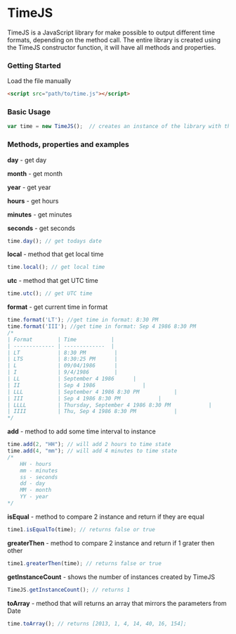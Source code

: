 # TimeJS
TimeJS is a JavaScript library for make possible to output different time formats, depending on the method call. The entire library is created using the TimeJS constructor function, it will have all methods and properties.

### Getting Started
Load the file manually
```html
<script src="path/to/time.js"></script>
```
### Basic Usage
```js
var time = new TimeJS();  // creates an instance of the library with the current date
```
### Methods, properties and examples


**day** - get day

**month** - get month

**year** - get year

**hours** - get hours

**minutes** - get minutes

**seconds** - get seconds
```js
time.day(); // get todays date
```

**local** - method that get local time
```js
time.local(); // get local time
```

**utc** - method that get UTC time
```js
time.utc(); // get UTC time
```

**format** - get current time in format
```js
time.format('LT'); //get time in format: 8:30 PM
time.format('III'); //get time in format: Sep 4 1986 8:30 PM
/*
| Format        | Time			 | 
| ------------- | -------------	 | 
| LT            | 8:30 PM         | 
| LTS           | 8:30:25 PM      | 
| L             | 09/04/1986      | 
| I             | 9/4/1986        | 
| LL            | September 4 1986      | 
| II            | Sep 4 1986               | 
| LLL           | September 4 1986 8:30 PM           | 
| III           | Sep 4 1986 8:30 PM            | 
| LLLL          | Thursday, September 4 1986 8:30 PM            |
| IIII          | Thu, Sep 4 1986 8:30 PM            |
*/
```

**add** - method to add some time interval to instance 
```js
time.add(2, "HH"); // will add 2 hours to time state
time.add(4, "mm"); // will add 4 minutes to time state
/*
    HH - hours
    mm - minutes
    ss - seconds
    dd - day
    MM - month
    YY - year
*/
```

**isEqual** -  method to compare 2 instance and return if they are equal
```js
time1.isEqualTo(time); // returns false or true
```

**greaterThen** -  method to compare 2 instance and return if 1 grater then other
```js
time1.greaterThen(time); // returns false or true
```

**getInstanceCount** - shows the number of instances created by TimeJS
```js
TimeJS.getInstanceCount(); // returns 1
```

**toArray** - method that will returns an array that mirrors the parameters from Date
```js
time.toArray(); // returns [2013, 1, 4, 14, 40, 16, 154];
```
